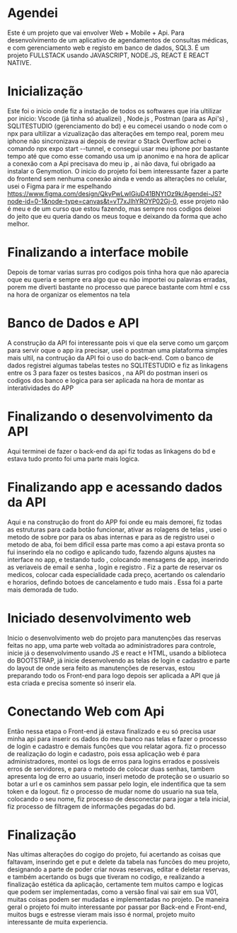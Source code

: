 # Agendei
Este é um projeto que vai envolver Web + Mobile + Api. Para desenvolvimento de um aplicativo de agendamentos de consultas médicas, e com gerenciamento web e registo em banco de dados, SQL3. É um projeto FULLSTACK usando JAVASCRIPT, NODE.JS, REACT E REACT NATIVE.

# Inicialização

Este foi o inicio onde fiz a instação de todos os softwares que iria ultilizar por inicio: Vscode (já tinha só atualizei) , Node.js , Postman (para as Api's) , SQLITESTUDIO (gerenciamento do bd) e eu comecei usando o node com o npx para ultilizar a vizualização das alterações em tempo real, porem meu iphone não sincronizava ai depois de revirar o Stack Overflow achei o comando npx expo start --tunnel, e consegui usar meu iphone por bastante tempo até que como esse comando usa um ip anonimo e na hora de aplicar a conexão com a Api precisava do meu ip , ai não dava, fui obrigado aa instalar o Genymotion. O inicio do projeto foi bem interessante fazer a parte do frontend sem nenhuma conexão ainda e vendo as alterações no celular, usei o Figma para ir me espelhando https://www.figma.com/design/QkyPwLwIGiuD41BNYtOz9k/Agendei-JS?node-id=0-1&node-type=canvas&t=vT7xJIhYROYP02Gj-0, esse projeto não é meu e de um curso que estou fazendo, mas sempre nos codigos deixei do jeito que eu queria dando os meus toque e deixando da forma que acho melhor.

# Finalizando a interface mobile

Depois de tomar varias surras pro codigos pois tinha hora que não aparecia oque eu queria e sempre era algo que eu não importei ou palavras erradas, porem me diverti bastante no processo que parece bastante com html e css na hora de organizar os elementos na tela


# Banco de Dados e API

A construção da API foi interessante pois vi que ela serve como um garçom para servir oque o app ira precisar, usei o postman uma plataforma simples mais ultil, na contrução da API foi o uso do back-end. Com o banco de dados registrei algumas tabelas testes no SQLITESTUDIO e fiz as linkagens entre os 3 para fazer os testes basicos , na  API do postman inseri os codigos dos banco e logica para ser aplicada na hora de montar as interatividades do APP


# Finalizando o desenvolvimento da API

Aqui terminei de fazer o back-end da api fiz todas as linkagens do bd e estava tudo pronto foi uma parte mais logica.

# Finalizando app e acessando dados da API

Aqui e na construção do front do APP foi onde eu mais demorei, fiz todas as estruturas para cada botão funcionar, ativar as rolagens de telas , usei o metodo de sobre por para os abas internas e para as de registro usei o metodo de aba, foi bem dificil essa parte mas como a api estava pronta so fui inserindo ela no codigo e aplicando tudo, fazendo alguns ajustes na interface no app, e testando tudo , colocando mensagens de app, inserindo as veriaveis de email e senha , login e registro .
Fiz a parte de reservar os medicos, colocar cada especialidade cada preço, acertando os calendario e horarios, defindo botoes de cancelamento e tudo mais . Essa foi a parte mais demorada de tudo.

# Iniciado desenvolvimento web

Inicio o desenvolvimento web do projeto para manutenções das reservas feitas no app, uma parte web voltada ao administradores para controle, inicie já o desenvolvimento 
usando JS e react e HTML, usando a biblioteca do BOOTSTRAP, já inicie desenvolvendo as telas de login e cadastro e parte do layout de onde sera feito as manutenções de reservas, estou preparando todo os Front-end para logo depois ser aplicada a API que já esta criada e precisa somente só inserir ela.

# Conectando Web com Api

Então nessa etapa o Front-end já estava finalizado e eu só precisa usar minha api para inserir os dados do meu banco nas telas e fazer o processo de login e cadastro e demais funções que vou relatar agora. fiz o processo de realização do login e cadastro, pois essa aplicação web é para administradores, montei os logs de erros para logins errados e possiveis erros de servidores, e para o metodo de colocar duas senhas, tambem apresenta log de erro ao usuario, inseri metodo de proteção se o usuario so botar a url e os caminhos sem passar pelo login, ele indentifica que ta sem token e da logout. fiz o processo de mudar nome do usuario na sua tela, colocando o seu nome, fiz processo de desconectar para jogar a tela inicial, fiz processo de filtragem de informações pegadas do bd.

# Finalização

Nas ultimas alterações do cogigo do projeto, fui acertando as coisas que faltavam, inserindo get e put e delete da tabela nas funcões do meu projeto, designando a parte de poder criar novas reservas, editar e deletar reservas, e também acertando os bugs que tiveram no codigo, e realizando a finalização estética da aplicação, certamente tem muitos campo e logicas que podem ser implementadas, como a versão final vai sair em sua V01, muitas coisas podem ser mudadas e implementadas no projeto. De maneira geral o projeto foi muito interessante por passar por Back-end e Front-end, muitos bugs e estresse vieram mais isso é normal, projeto muito interessante de muita experiencia.


